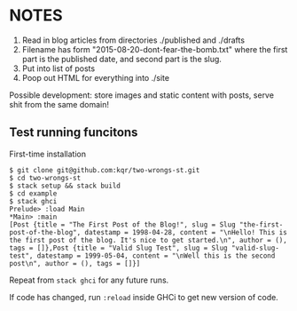 NOTES
=====

1. Read in blog articles from directories ./published and ./drafts
2. Filename has form "2015-08-20-dont-fear-the-bomb.txt" where the first part
   is the published date, and second part is the slug.
3. Put into list of posts
4. Poop out HTML for everything into ./site

Possible development: store images and static content with posts, serve shit
from the same domain!


Test running funcitons
----------------------

First-time installation

    $ git clone git@github.com:kqr/two-wrongs-st.git
    $ cd two-wrongs-st
    $ stack setup && stack build
    $ cd example
    $ stack ghci
    Prelude> :load Main
    *Main> :main
    [Post {title = "The First Post of the Blog!", slug = Slug "the-first-post-of-the-blog", datestamp = 1998-04-28, content = "\nHello! This is the first post of the blog. It's nice to get started.\n", author = (), tags = []},Post {title = "Valid Slug Test", slug = Slug "valid-slug-test", datestamp = 1999-05-04, content = "\nWell this is the second post\n", author = (), tags = []}]

Repeat from `stack ghci` for any future runs.

If code has changed, run `:reload` inside GHCi to get new version of code.
